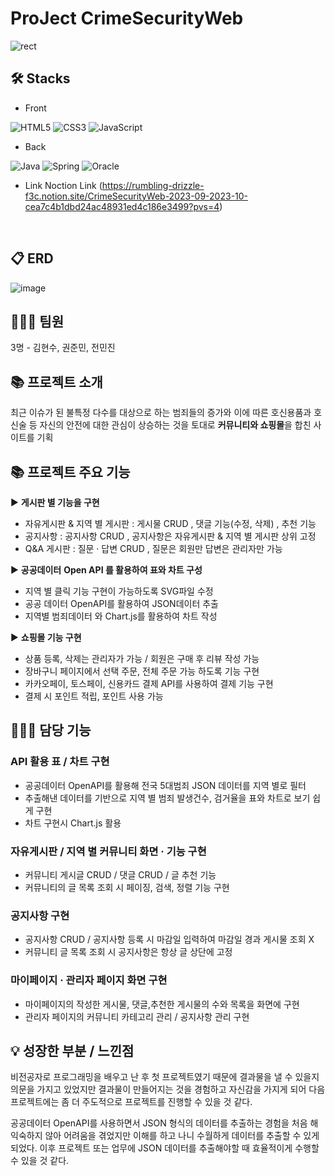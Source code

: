 # ProJect CrimeSecurityWeb
![rect](https://capsule-render.vercel.app/api?type=rect&color=gradient&text=%20%20CSW%20%20&fontAlign=30&fontSize=30&textBg=true&desc=Crime%20Security%20Web&descAlign=60&descAlignY=50)

## 🛠 Stacks

- Front
  
![HTML5](https://img.shields.io/badge/html5-E34F26?style=for-the-badge&logo=html5&logoColor=white)
![CSS3](https://img.shields.io/badge/CSS3-1572B6?style=for-the-badge&logo=CSS3&logoColor=white)
![JavaScript](https://img.shields.io/badge/JavaScript-F7DF1E?style=for-the-badge&logo=JavaScript&logoColor=white)

- Back
  
![Java](https://img.shields.io/badge/Java-007396.svg?&style=for-the-badge&logo=Java&logoColor=white)
![Spring](https://img.shields.io/badge/Spring-6DB33F.svg?&style=for-the-badge&logo=Spring&logoColor=white)
![Oracle](https://img.shields.io/badge/Oracle-F80000.svg?&style=for-the-badge&logo=Oracle&logoColor=white)

- Link
Noction Link (https://rumbling-drizzle-f3c.notion.site/CrimeSecurityWeb-2023-09-2023-10-cea7c4b1dbd24ac48931ed4c186e3499?pvs=4)
<br>

## 📋 ERD
![image](https://github.com/kimm9803/CrimeSecurityWeb/assets/118273341/5207ae9d-f140-4db7-998e-09dba0ffb2ea)


## 👨‍👦‍👦 팀원
3명 - 김현수, 권준민, 전민진

## 📚 프로젝트 소개
최근 이슈가 된 불특정 다수를 대상으로 하는 범죄들의 증가와 이에 따른 호신용품과 호신술 등 자신의 안전에 대한 관심이 상승하는 것을 토대로 **커뮤니티와 쇼핑몰**을 합친 사이트를 기획

## 📚 프로젝트 주요 기능


▶ **게시판 별 기능을 구현**

- 자유게시판 & 지역 별 게시판 : 게시물 CRUD , 댓글 기능(수정, 삭제) , 추천 기능
- 공지사항 : 공지사항 CRUD , 공지사항은 자유게시판 & 지역 별 게시판 상위 고정
- Q&A 게시판 : 질문 · 답변 CRUD , 질문은 회원만 답변은 관리자만 가능

▶ **공공데이터** **Open API 를 활용하여 표와 차트 구성**

- 지역 별 클릭 기능 구현이 가능하도록 SVG파일 수정
- 공공 데이터 OpenAPI를 활용하여 JSON데이터 추출
- 지역별 범죄데이터 와 Chart.js를 활용하여 차트 작성

▶ **쇼핑몰 기능 구현**

- 상품 등록, 삭제는 관리자가 가능 / 회원은 구매 후 리뷰 작성 가능
- 장바구니 페이지에서 선택 주문, 전체 주문 가능 하도록 기능 구현
- 카카오페이, 토스페이, 신용카드 결제 API를 사용하여 결제 기능 구현
- 결제 시 포인트 적립, 포인트 사용 가능

## 👨‍👦‍👦 담당 기능

### **API 활용 표 / 차트 구현**

- 공공데이터 OpenAPI를 활용해 전국 5대범죄 JSON 데이터를 지역 별로 필터
- 추출해낸 데이터를 기반으로 지역 별 범죄 발생건수, 검거율을 표와 차트로 보기 쉽게 구현
- 차트 구현시 Chart.js 활용

### 자유게시판 / 지역 별 커뮤니티 화면 · 기능 구현

- 커뮤니티 게시글 CRUD / 댓글 CRUD / 글 추천 기능
- 커뮤니티의 글 목록 조회 시 페이징, 검색, 정렬 기능 구현

### 공지사항 구현

- 공지사항 CRUD / 공지사항 등록 시 마감일 입력하여 마감일 경과 게시물 조회 X
- 커뮤니티 글 목록 조회 시 공지사항은 항상 글 상단에 고정

### 마이페이지 · 관리자 페이지 화면 구현

- 마이페이지의 작성한 게시물, 댓글,추천한 게시물의 수와 목록을 화면에 구현
- 관리자 페이지의 커뮤니티 카테고리 관리 / 공지사항 관리 구현

## 💡 성장한 부분 / 느낀점

 비전공자로 프로그래밍을 배우고 난 후 첫 프로젝트였기 때문에 결과물을 낼 수 있을지 의문을 가지고 있었지만 결과물이 만들어지는 것을 경험하고 자신감을 가지게 되어 다음 프로젝트에는 좀 더 주도적으로 프로젝트를 진행할 수 있을 것 같다.

 공공데이터 OpenAPI를 사용하면서 JSON 형식의 데이터를 추출하는 경험을 처음 해 익숙하지 않아 어려움을 겪었지만 이해를 하고 나니 수월하게 데이터를 추출할 수 있게 되었다.
이후 프로젝트 또는 업무에 JSON 데이터를 추출해야할 때 효율적이게 수행할 수 있을 것 같다.
